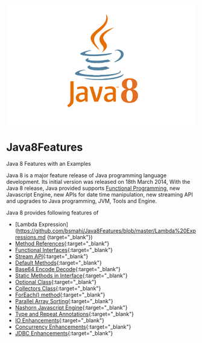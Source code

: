 ![alt Java 8](https://github.com/bsmahi/Java8Features/blob/master/java8.jpg)

# Java8Features
Java 8 Features with an Examples

Java 8 is a major feature release of Java programming language development. Its initial version
was released on 18th March 2014, With the Java 8 release, Java provided supports [Functional Programming](https://en.wikipedia.org/wiki/Functional_programming), new Javascript Engine, new APIs for date time manipulation, new streaming API and upgrades to Java programming, JVM, Tools and Engine.

Java 8 provides following features of 

*   [Lambda Expression](https://github.com/bsmahi/Java8Features/blob/master/Lambda%20Expressions.md {target="_blank"})
*   [Method References](https://github.com/bsmahi/Java8Features/blob/master/Method%20References.md){:target="_blank"}
*   [Functional Interfaces](https://github.com/bsmahi/Java8Features/blob/master/Functional%20Interfaces.md){:target="_blank"}
*   [Stream API](https://github.com/bsmahi/Java8Features/blob/master/Stream%20API.md){:target="_blank"}
*   [Default Methods](https://github.com/bsmahi/Java8Features/blob/master/Default%20Methods.md){:target="_blank"}
*   [Base64 Encode Decode](https://github.com/bsmahi/Java8Features/blob/master/Base64%20Encode%20Decode.md){:target="_blank"}
*   [Static Methods in Interface](https://github.com/bsmahi/Java8Features/blob/master/Static%20Methods%20in%20Interface.md){:target="_blank"}
*   [Optional Class](https://github.com/bsmahi/Java8Features/blob/master/Optional%20Class.md){:target="_blank"}
*   [Collectors Class](https://github.com/bsmahi/Java8Features/blob/master/Collectors%20Class.md){:target="_blank"}
*   [ForEach() method](https://github.com/bsmahi/Java8Features/blob/master/ForEach()%20method.md){:target="_blank"}
*   [Parallel Array Sorting](https://github.com/bsmahi/Java8Features/blob/master/Parallel%20Array%20Sorting.md){:target="_blank"}
*   [Nashorn Javascript Engine](https://github.com/bsmahi/Java8Features/blob/master/Nashorn%20Javascript%20Engine.md){:target="_blank"}
*   [Type and Repeat Annotations](https://github.com/bsmahi/Java8Features/blob/master/Type%20and%20Repeat%20Annotations.md){:target="_blank"}
*   [IO Enhancements](https://github.com/bsmahi/Java8Features/blob/master/IO%20Enhancements.md){:target="_blank"}
*   [Concurrency Enhancements](https://github.com/bsmahi/Java8Features/blob/master/Concurrency%20Enhancements.md){:target="_blank"}
*   [JDBC Enhancements](https://github.com/bsmahi/Java8Features/blob/master/JDBC%20Enhancements.md){:target="_blank"}
